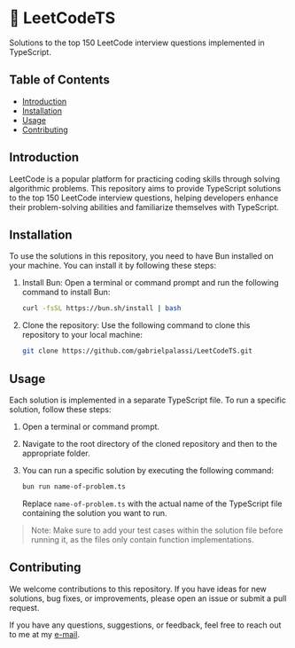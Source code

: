 # 🚀 LeetCodeTS

Solutions to the top 150 LeetCode interview questions implemented in TypeScript.

## Table of Contents

- [Introduction](#introduction)
- [Installation](#installation)
- [Usage](#usage)
- [Contributing](#contributing)

## Introduction

LeetCode is a popular platform for practicing coding skills through solving algorithmic problems. This repository aims to provide TypeScript solutions to the top 150 LeetCode interview questions, helping developers enhance their problem-solving abilities and familiarize themselves with TypeScript.

## Installation

To use the solutions in this repository, you need to have Bun installed on your machine. You can install it by following these steps:

1. Install Bun: Open a terminal or command prompt and run the following command to install Bun:

   ```bash
   curl -fsSL https://bun.sh/install | bash
   ```

2. Clone the repository: Use the following command to clone this repository to your local machine:

   ```bash
   git clone https://github.com/gabrielpalassi/LeetCodeTS.git
   ```

## Usage

Each solution is implemented in a separate TypeScript file. To run a specific solution, follow these steps:

1. Open a terminal or command prompt.

2. Navigate to the root directory of the cloned repository and then to the appropriate folder.

3. You can run a specific solution by executing the following command:

   ```bash
   bun run name-of-problem.ts
   ```

   Replace `name-of-problem.ts` with the actual name of the TypeScript file containing the solution you want to run.

> Note: Make sure to add your test cases within the solution file before running it, as the files only contain function implementations.

## Contributing

We welcome contributions to this repository. If you have ideas for new solutions, bug fixes, or improvements, please open an issue or submit a pull request.

If you have any questions, suggestions, or feedback, feel free to reach out to me at my [e-mail](mailto:gabrielpalassi@hotmail.com).
